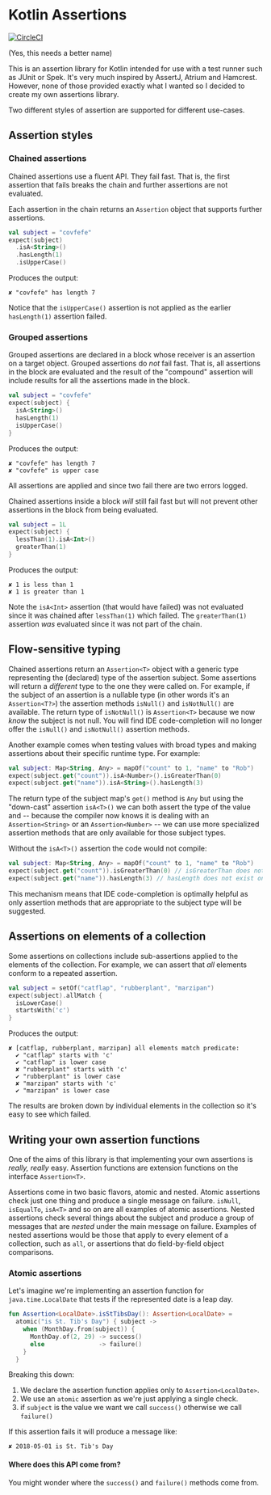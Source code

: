 # Kotlin Assertions

[![CircleCI](https://circleci.com/gh/robfletcher/kotlin-assertions/tree/master.svg?style=svg)](https://circleci.com/gh/robfletcher/kotlin-assertions/tree/master)

(Yes, this needs a better name)

This is an assertion library for Kotlin intended for use with a test runner such as JUnit or Spek.
It's very much inspired by AssertJ, Atrium and Hamcrest.
However, none of those provided exactly what I wanted so I decided to create my own assertions library.

Two different styles of assertion are supported for different use-cases.

## Assertion styles

### Chained assertions

Chained assertions use a fluent API.
They fail fast.
That is, the first assertion that fails breaks the chain and further assertions are not evaluated.

Each assertion in the chain returns an `Assertion` object that supports further assertions.

```kotlin
val subject = "covfefe"
expect(subject)
  .isA<String>()
  .hasLength(1)
  .isUpperCase()
```

Produces the output: 

```
✘ "covfefe" has length 7
```

Notice that the `isUpperCase()` assertion is not applied as the earlier `hasLength(1)` assertion failed.

### Grouped assertions

Grouped assertions are declared in a block whose receiver is an assertion on a target object.
Grouped assertions do _not_ fail fast.
That is, all assertions in the block are evaluated and the result of the "compound" assertion will include results for all the assertions made in the block.

```kotlin
val subject = "covfefe"
expect(subject) {
  isA<String>()
  hasLength(1)
  isUpperCase()
}
```

Produces the output:

```
✘ "covfefe" has length 7
✘ "covfefe" is upper case
```

All assertions are applied and since two fail there are two errors logged.

Chained assertions inside a block _will_ still fail fast but will not prevent other assertions in the block from being evaluated.

```kotlin
val subject = 1L
expect(subject) {
  lessThan(1).isA<Int>()
  greaterThan(1)
}
```

Produces the output:

```
✘ 1 is less than 1
✘ 1 is greater than 1
```

Note the `isA<Int>` assertion (that would have failed) was not evaluated since it was chained after `lessThan(1)` which failed.
The `greaterThan(1)` assertion _was_ evaluated since it was not part of the chain.

## Flow-sensitive typing

Chained assertions return an `Assertion<T>` object with a generic type representing the (declared) type of the assertion subject.
Some assertions will return a _different_ type to the one they were called on.
For example, if the subject of an assertion is a nullable type (in other words it's an `Assertion<T?>`) the assertion methods `isNull()` and `isNotNull()` are available.
The return type of `isNotNull()` is `Assertion<T>` because we now _know_ the subject is not null.
You will find IDE code-completion will no longer offer the `isNull()` and `isNotNull()` assertion methods.

Another example comes when testing values with broad types and making assertions about their specific runtime type.
For example:

```kotlin
val subject: Map<String, Any> = mapOf("count" to 1, "name" to "Rob")
expect(subject.get("count")).isA<Number>().isGreaterThan(0)
expect(subject.get("name")).isA<String>().hasLength(3)
```

The return type of the subject map's `get()` method is `Any` but using the "down-cast" assertion `isA<T>()` we can both assert the type of the value and -- because the compiler now knows it is dealing with an `Assertion<String>` or an `Assertion<Number>` -- we can use more specialized assertion methods that are only available for those subject types.

Without the `isA<T>()` assertion the code would not compile:

```kotlin
val subject: Map<String, Any> = mapOf("count" to 1, "name" to "Rob")
expect(subject.get("count")).isGreaterThan(0) // isGreaterThan does not exist on Assertion<Any>
expect(subject.get("name")).hasLength(3) // hasLength does not exist on Assertion<Any>
```

This mechanism means that IDE code-completion is optimally helpful as only assertion methods that are appropriate to the subject type will be suggested. 

## Assertions on elements of a collection

Some assertions on collections include sub-assertions applied to the elements of the collection.
For example, we can assert that _all_ elements conform to a repeated assertion.

```kotlin
val subject = setOf("catflap", "rubberplant", "marzipan")
expect(subject).allMatch {
  isLowerCase()
  startsWith('c')
}
```

Produces the output:

```
✘ [catflap, rubberplant, marzipan] all elements match predicate: 
  ✔ "catflap" starts with 'c'
  ✔ "catflap" is lower case
  ✘ "rubberplant" starts with 'c'
  ✔ "rubberplant" is lower case
  ✘ "marzipan" starts with 'c'
  ✔ "marzipan" is lower case
```

The results are broken down by individual elements in the collection so it's easy to see which failed.

## Writing your own assertion functions

One of the aims of this library is that implementing your own assertions is _really, really_ easy.
Assertion functions are extension functions on the interface `Assertion<T>`.

Assertions come in two basic flavors, atomic and nested.
Atomic assertions check just one thing and produce a single message on failure.
`isNull`, `isEqualTo`, `isA<T>` and so on are all examples of atomic assertions.
Nested assertions check several things about the subject and produce a group of messages that are _nested_ under the main message on failure.
Examples of nested assertions would be those that apply to every element of a collection, such as `all`, or assertions that do field-by-field object comparisons.  

### Atomic assertions

Let's imagine we're implementing an assertion function for `java.time.LocalDate` that tests if the represented date is a leap day.

```kotlin
fun Assertion<LocalDate>.isStTibsDay(): Assertion<LocalDate> =
  atomic("is St. Tib's Day") { subject ->
    when (MonthDay.from(subject)) {
      MonthDay.of(2, 29) -> success()
      else               -> failure()
    }
  }
```
Breaking this down: 

1. We declare the assertion function applies only to `Assertion<LocalDate>`.
2. We use an `atomic` assertion as we're just applying a single check.
3. if `subject` is the value we want we call `success()` otherwise we call `failure()`

If this assertion fails it will produce a message like:

```
✘ 2018-05-01 is St. Tib's Day 
```

#### Where does this API come from?

You might wonder where the `success()` and `failure()` methods come from.